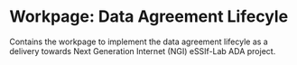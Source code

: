# Workpage: Data Agreement Lifecyle 

Contains the workpage to implement the data agreement lifecyle as a delivery towards Next Generation Internet (NGI) eSSIf-Lab ADA project. 
